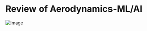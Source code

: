 # Review of Aerodynamics-ML/AI

![image](https://github.com/user-attachments/assets/029b7c48-8b67-428a-afda-2c10976c4ed1)
